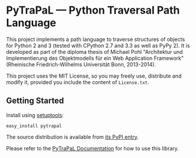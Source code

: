 PyTraPaL — Python Traversal Path Language
=========================================

This project implements a path language to traverse structures of objects for
Python 2 and 3 (tested with CPython 2.7 and 3.3  as well as PyPy 2). It is
developed as part of the diploma thesis of Michael Pohl "Architektur und
Implementierung des Objektmodells für ein Web Application Framework" (Rheinische
Friedrich-Wilhelms Universität Bonn, 2013-2014).

This project uses the MIT License, so you may freely use, distribute and modify
it, provided you include the content of `License.txt`.


## Getting Started

Install using [setuptools](https://pypi.python.org/pypi/setuptools):

    easy_install pytrapal

The source distribution is available from [its PyPI
entry](https://pypi.python.org/pypi/PyTraPaL).

Please refer to the [PyTraPaL
Documentation](http://pythonhosted.org/PyTraPaL/) for how to use this
library.


